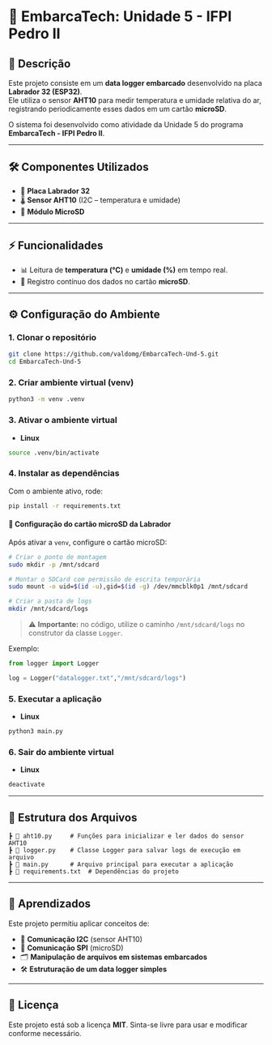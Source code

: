 
# 📡 EmbarcaTech: Unidade 5 - IFPI Pedro II

## 📌 Descrição
Este projeto consiste em um **data logger embarcado** desenvolvido na placa **Labrador 32 (ESP32)**.  
Ele utiliza o sensor **AHT10** para medir temperatura e umidade relativa do ar, registrando periodicamente esses dados em um cartão **microSD**.  

O sistema foi desenvolvido como atividade da Unidade 5 do programa **EmbarcaTech - IFPI Pedro II**.

---

## 🛠️ Componentes Utilizados
- 🔌 **Placa Labrador 32**
- 🌡️ **Sensor AHT10** (I2C – temperatura e umidade)
- 💾 **Módulo MicroSD**

---

## ⚡ Funcionalidades
- 📊 Leitura de **temperatura (°C)** e **umidade (%)** em tempo real.  
- 💾 Registro contínuo dos dados no cartão **microSD**.  

---

## ⚙️ Configuração do Ambiente

### 1. Clonar o repositório
```bash
git clone https://github.com/valdomg/EmbarcaTech-Und-5.git
cd EmbarcaTech-Und-5
````

### 2. Criar ambiente virtual (venv)

```bash
python3 -m venv .venv
```

### 3. Ativar o ambiente virtual

* **Linux**

```bash
source .venv/bin/activate
```

### 4. Instalar as dependências

Com o ambiente ativo, rode:

```bash
pip install -r requirements.txt
```

#### 📂 Configuração do cartão microSD da Labrador

Após ativar a `venv`, configure o cartão microSD:

```bash
# Criar o ponto de montagem
sudo mkdir -p /mnt/sdcard

# Montar o SDCard com permissão de escrita temporária
sudo mount -o uid=$(id -u),gid=$(id -g) /dev/mmcblk0p1 /mnt/sdcard

# Criar a pasta de logs
mkdir /mnt/sdcard/logs
````

> ⚠️ **Importante:** no código, utilize o caminho `/mnt/sdcard/logs` no construtor da classe `Logger`.

Exemplo:

```python
from logger import Logger

log = Logger("datalogger.txt","/mnt/sdcard/logs")
```

### 5. Executar a aplicação

* **Linux**
```bash
python3 main.py
```

### 6. Sair do ambiente virtual

* **Linux**
```bash
deactivate
```
---

## 📁 Estrutura dos Arquivos

```
┣ 📄 aht10.py     # Funções para inicializar e ler dados do sensor AHT10
┣ 📄 logger.py    # Classe Logger para salvar logs de execução em arquivo
┣ 📄 main.py      # Arquivo principal para executar a aplicação
┣ 📄 requirements.txt  # Dependências do projeto
```

---
## 📖 Aprendizados

Este projeto permitiu aplicar conceitos de:

* 🔌 **Comunicação I2C** (sensor AHT10)
* 💾 **Comunicação SPI** (microSD)
* 🗂️ **Manipulação de arquivos em sistemas embarcados**
* 🛠️ **Estruturação de um data logger simples**
---



## 📄 Licença

Este projeto está sob a licença **MIT**.
Sinta-se livre para usar e modificar conforme necessário.

